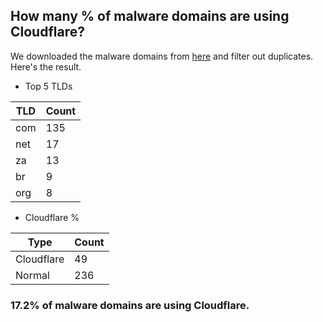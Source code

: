 ## How many % of malware domains are using Cloudflare?


We downloaded the malware domains from [here](https://urlhaus.abuse.ch) and filter out duplicates.
Here's the result.


[//]: # (start replacement)


- Top 5 TLDs

| TLD | Count |
| --- | --- |
| com | 135 |
| net | 17 |
| za | 13 |
| br | 9 |
| org | 8 |


- Cloudflare %

| Type | Count |
| --- | --- |
| Cloudflare | 49 |
| Normal | 236 |


### 17.2% of malware domains are using Cloudflare.